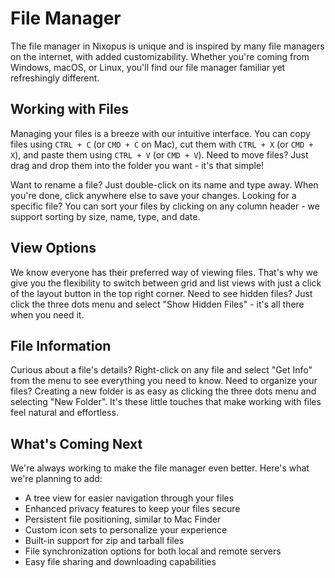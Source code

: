 # File Manager

The file manager in Nixopus is unique and is inspired by many file managers on the internet, with added customizability. Whether you're coming from Windows, macOS, or Linux, you'll find our file manager familiar yet refreshingly different.

## Working with Files

Managing your files is a breeze with our intuitive interface. You can copy files using `CTRL + C` (or `CMD + C` on Mac), cut them with `CTRL + X` (or `CMD + X`), and paste them using `CTRL + V` (or `CMD + V`). Need to move files? Just drag and drop them into the folder you want - it's that simple!

Want to rename a file? Just double-click on its name and type away. When you're done, click anywhere else to save your changes. Looking for a specific file? You can sort your files by clicking on any column header - we support sorting by size, name, type, and date.

## View Options

We know everyone has their preferred way of viewing files. That's why we give you the flexibility to switch between grid and list views with just a click of the layout button in the top right corner. Need to see hidden files? Just click the three dots menu and select "Show Hidden Files" - it's all there when you need it.

## File Information

Curious about a file's details? Right-click on any file and select "Get Info" from the menu to see everything you need to know.
Need to organize your files? Creating a new folder is as easy as clicking the three dots menu and selecting "New Folder". It's these little touches that make working with files feel natural and effortless.

## What's Coming Next

We're always working to make the file manager even better. Here's what we're planning to add:

* A tree view for easier navigation through your files
* Enhanced privacy features to keep your files secure
* Persistent file positioning, similar to Mac Finder
* Custom icon sets to personalize your experience
* Built-in support for zip and tarball files
* File synchronization options for both local and remote servers
* Easy file sharing and downloading capabilities
